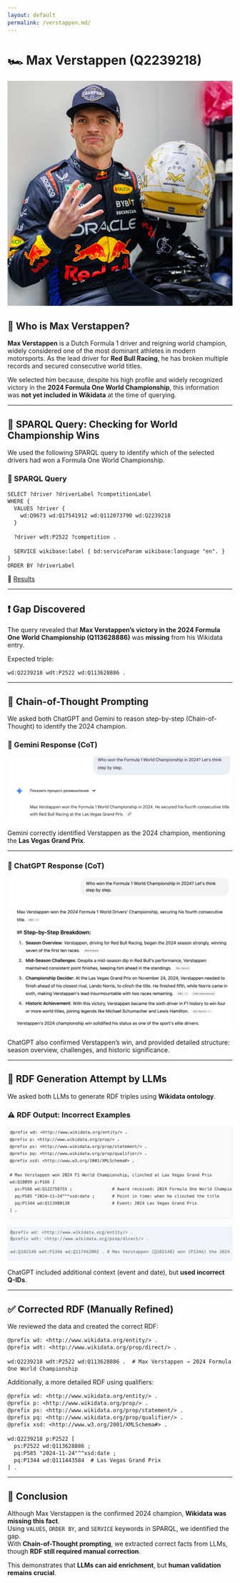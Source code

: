 ```yaml
---
layout: default
permalink: /verstappen.md/
---
```

# 🏎️ Max Verstappen (Q2239218)

![Max Verstappen](assets/images/verstappen2.jpg)

## 👤 Who is Max Verstappen?

**Max Verstappen** is a Dutch Formula 1 driver and reigning world champion, widely considered one of the most dominant athletes in modern motorsports. As the lead driver for **Red Bull Racing**, he has broken multiple records and secured consecutive world titles.

We selected him because, despite his high profile and widely recognized victory in the **2024 Formula One World Championship**, this information was **not yet included in Wikidata** at the time of querying.

---

## 🧪 SPARQL Query: Checking for World Championship Wins

We used the following SPARQL query to identify which of the selected drivers had won a Formula One World Championship.

### 📄 SPARQL Query

```sparql
SELECT ?driver ?driverLabel ?competitionLabel
WHERE {
  VALUES ?driver {
    wd:Q9673 wd:Q17541912 wd:Q112073790 wd:Q2239218
  }

  ?driver wdt:P2522 ?competition .

  SERVICE wikibase:label { bd:serviceParam wikibase:language "en". }
}
ORDER BY ?driverLabel
```

📎 [Results](https://w.wiki/EEpB)

---

## ❗ Gap Discovered

The query revealed that **Max Verstappen’s victory in the 2024 Formula One World Championship (Q113628886)** was **missing** from his Wikidata entry.

Expected triple:

```turtle
wd:Q2239218 wdt:P2522 wd:Q113628886 .
```

---

## 🧠 Chain-of-Thought Prompting

We asked both ChatGPT and Gemini to reason step-by-step (Chain-of-Thought) to identify the 2024 champion.

### 💬 Gemini Response (CoT)

![Gemini CoT](assets/images/Gemini_Max.png)

Gemini correctly identified Verstappen as the 2024 champion, mentioning the **Las Vegas Grand Prix**.

---

### 💬 ChatGPT Response (CoT)

![ChatGPT CoT](assets/images/GPT_Max.png)

ChatGPT also confirmed Verstappen’s win, and provided detailed structure: season overview, challenges, and historic significance.

---

## 🧱 RDF Generation Attempt by LLMs

We asked both LLMs to generate RDF triples using **Wikidata ontology**.

### ⚠️ RDF Output: Incorrect Examples

![Incorrect RDF - Gemini](assets/images/rdf_incorrect5.png)

![Incorrect RDF - ChatGPT](assets/images/rdf_incorrect6.png)

ChatGPT included additional context (event and date), but **used incorrect Q-IDs**.

---

## ✅ Corrected RDF (Manually Refined)

We reviewed the data and created the correct RDF:

```turtle
@prefix wd: <http://www.wikidata.org/entity/> .
@prefix wdt: <http://www.wikidata.org/prop/direct/> .

wd:Q2239218 wdt:P2522 wd:Q113628886 .  # Max Verstappen → 2024 Formula One World Championship
```

Additionally, a more detailed RDF using qualifiers:

```turtle
@prefix wd: <http://www.wikidata.org/entity/> .
@prefix p: <http://www.wikidata.org/prop/> .
@prefix ps: <http://www.wikidata.org/prop/statement/> .
@prefix pq: <http://www.wikidata.org/prop/qualifier/> .
@prefix xsd: <http://www.w3.org/2001/XMLSchema#> .

wd:Q2239218 p:P2522 [
  ps:P2522 wd:Q113628886 ;
  pq:P585 "2024-11-24"^^xsd:date ;
  pq:P1344 wd:Q111443584  # Las Vegas Grand Prix
] .
```

---

## 📌 Conclusion

Although Max Verstappen is the confirmed 2024 champion, **Wikidata was missing this fact**.  
Using `VALUES`, `ORDER BY`, and `SERVICE` keywords in SPARQL, we identified the gap.  
With **Chain-of-Thought prompting**, we extracted correct facts from LLMs, though **RDF still required manual correction**.

This demonstrates that **LLMs can aid enrichment**, but **human validation remains crucial**.
